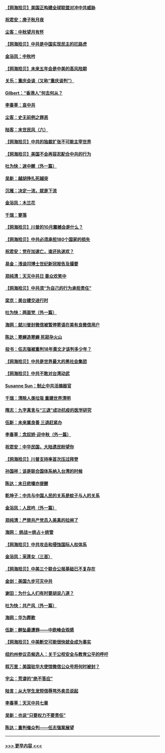 #### [【网海拾贝】美国正构建全球联盟对冲中共威胁](../pages/nsc993/n12446580.md?t=10022151) 
#### [祝君安：庚子秋月夜](../pages/nsc993/n12445870.md?t=10022151) 
#### [尘客：中秋望月有怀](../pages/nsc993/n12444632.md?t=10022151) 
#### [【网海拾贝】中共是中国实现民主的拦路虎](../pages/nsc993/n12443573.md?t=10022151) 
#### [金浴凤：中秋吟](../pages/nsc993/n12441773.md?t=10022151) 
#### [【网海拾贝】未来五年会是中美的高风险期](../pages/nsc993/n12440760.md?t=10022151) 
#### [关乐：重庆会谈（又称“重庆谈判”）](../pages/nsc993/n12437525.md?t=10022151) 
#### [Gilbert：“香港人”何去何从？](../pages/nsc993/n12435894.md?t=10022151) 
#### [李春草：哀中共](../pages/nsc993/n12435874.md?t=10022151) 
#### [尘客：史无前例之罪恶](../pages/nsc993/n12435762.md?t=10022151) 
#### [陆客：末世民风（六）](../pages/nsc993/n12435354.md?t=10022151) 
#### [【网海拾贝】中共的独裁扩张不可能主宰世界](../pages/nsc993/n12435151.md?t=10022151) 
#### [【网海拾贝】美国不会再容忍配合中共的行为](../pages/nsc993/n12433808.md?t=10022151) 
#### [吐为快：迷中醒（外一篇）](../pages/nsc993/n12433585.md?t=10022151) 
#### [吴新：越胡挣扎死越突](../pages/nsc993/n12433562.md?t=10022151) 
#### [沉雁：决定一流，就是下流](../pages/nsc993/n12432128.md?t=10022151) 
#### [金浴凤：木兰花](../pages/nsc993/n12432124.md?t=10022151) 
#### [千瑞：寥落](../pages/nsc993/n12432071.md?t=10022151) 
#### [【网海拾贝】川普的10月震撼会是什么？](../pages/nsc993/n12431624.md?t=10022151) 
#### [【网海拾贝】中共必须承担180个国家的损失](../pages/nsc993/n12428893.md?t=10022151) 
#### [祝君安：党在加速亡，谁还执迷欢？](../pages/nsc993/n12428652.md?t=10022151) 
#### [易金：浅谈闫博士世纪新冠报告及撮要](../pages/nsc993/n12426822.md?t=10022151) 
#### [郑纯清：天灭中共日 善众欢笑中](../pages/nsc993/n12426784.md?t=10022151) 
#### [【网海拾贝】中共须“为自己的行为承担责任”](../pages/nsc993/n12426067.md?t=10022151) 
#### [梁京：美台建交进行时](../pages/nsc993/n12424066.md?t=10022151) 
#### [吐为快：两面党（外一篇）](../pages/nsc993/n12424043.md?t=10022151) 
#### [海网：就川普封微信被暂停寄语在美有良微信用户](../pages/nsc993/n12424021.md?t=10022151) 
#### [陈达：寒蝉造寒蝉 死寂孕火山](../pages/nsc993/n12423958.md?t=10022151) 
#### [投书：任志强被重判18年黄文才该判多少年？](../pages/nsc993/n12423672.md?t=10022151) 
#### [【网海拾贝】中共是世界最大的黑社会集团](../pages/nsc993/n12423543.md?t=10022151) 
#### [【网海拾贝】中共不敢对台湾动武](../pages/nsc993/n12421418.md?t=10022151) 
#### [Susanne Sun：制止中共活摘器官](../pages/nsc993/n12419654.md?t=10022151) 
#### [千瑞：清除人类垃圾 重建世界清明](../pages/nsc993/n12419414.md?t=10022151) 
#### [隋志：九字真言与“三退”成功抗疫的医学研究](../pages/nsc993/n12419248.md?t=10022151) 
#### [伍新：未来属良善 三退赶紧办](../pages/nsc993/n12418496.md?t=10022151) 
#### [李春草：念奴娇·迎中秋（外一篇）](../pages/nsc993/n12418465.md?t=10022151) 
#### [祝君安：中华民国，大陆遗民盼望你](../pages/nsc993/n12418089.md?t=10022151) 
#### [【网海拾贝】川普支持率首次压过拜登](../pages/nsc993/n12418050.md?t=10022151) 
#### [孙国祥：该是联合国体系纳入台湾的时候](../pages/nsc993/n12417369.md?t=10022151) 
#### [陈达：末日悲嚎亦提醒](../pages/nsc993/n12416736.md?t=10022151) 
#### [乾坤子：中共与中国人民的关系是蚊子与人的关系](../pages/nsc993/n12416632.md?t=10022151) 
#### [金浴凤：人民吟（外一篇）](../pages/nsc993/n12416567.md?t=10022151) 
#### [郑纯清：严禁共产党员入美真的拉闸了](../pages/nsc993/n12416550.md?t=10022151) 
#### [海网： 统战＝统占＋统管](../pages/nsc993/n12416404.md?t=10022151) 
#### [【网海拾贝】中共攻击和侵蚀国际人权体系](../pages/nsc993/n12416250.md?t=10022151) 
#### [金浴凤：采莲女（三首）](../pages/nsc993/n12415517.md?t=10022151) 
#### [【网海拾贝】中美三个联合公报基础已不复存在](../pages/nsc993/n12415054.md?t=10022151) 
#### [金剑：美国九步可灭中共](../pages/nsc993/n12413183.md?t=10022151) 
#### [谢田：为什么人们有时要胡说八道？](../pages/nsc993/n12411861.md?t=10022151) 
#### [吐为快：共产风（外一篇）](../pages/nsc993/n12411761.md?t=10022151) 
#### [海网：华为葬歌](../pages/nsc993/n12410381.md?t=10022151) 
#### [伍新：醉坠最遭罪——中欧峰会观感](../pages/nsc993/n12410364.md?t=10022151) 
#### [【网海拾贝】中美断交可能很快就会成为事实](../pages/nsc993/n12409495.md?t=10022151) 
#### [纽约州参议员候选人：关于公校安全与教育公平的呼吁](../pages/nsc993/n12409228.md?t=10022151) 
#### [程万里：美国驻华大使馆微信公众号将何时被封？](../pages/nsc993/n12407397.md?t=10022151) 
#### [宇尘：荒谬的“绝不答应”](../pages/nsc993/n12407360.md?t=10022151) 
#### [陆言：从大学生发短信辱骂外卖员说起](../pages/nsc993/n12407285.md?t=10022151) 
#### [李春草：天灭中共七章](../pages/nsc993/n12406988.md?t=10022151) 
#### [吴新：也说“只要权力不要责任”](../pages/nsc993/n12406966.md?t=10022151) 
#### [陈达：重判催众判——任志强案展望](../pages/nsc993/n12404540.md?t=10022151) 

----
#### [ >>> 更早内容 <<< ](../indexes/nsc993-earlier.md)
